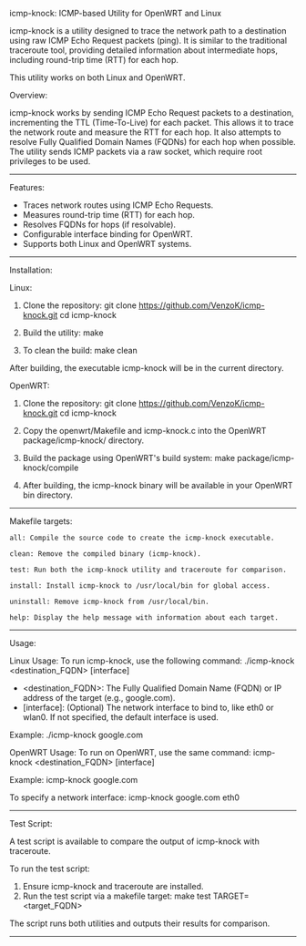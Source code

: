 icmp-knock: ICMP-based Utility for OpenWRT and Linux

icmp-knock is a utility designed to trace the network path to a destination using raw ICMP Echo Request packets (ping). It is similar to the traditional traceroute tool, providing detailed information about intermediate hops, including round-trip time (RTT) for each hop.

This utility works on both Linux and OpenWRT.

Overview:

icmp-knock works by sending ICMP Echo Request packets to a destination, incrementing the TTL (Time-To-Live) for each packet. This allows it to trace the network route and measure the RTT for each hop. It also attempts to resolve Fully Qualified Domain Names (FQDNs) for each hop when possible. The utility sends ICMP packets via a raw socket, which require root privileges to be used.

---

Features:
- Traces network routes using ICMP Echo Requests.
- Measures round-trip time (RTT) for each hop.
- Resolves FQDNs for hops (if resolvable).
- Configurable interface binding for OpenWRT.
- Supports both Linux and OpenWRT systems.

---

Installation:

Linux:
1. Clone the repository:
   git clone https://github.com/VenzoK/icmp-knock.git
   cd icmp-knock

2. Build the utility:
   make

3. To clean the build:
   make clean

After building, the executable icmp-knock will be in the current directory.

OpenWRT:
1. Clone the repository:
   git clone https://github.com/VenzoK/icmp-knock.git
   cd icmp-knock

2. Copy the openwrt/Makefile and icmp-knock.c into the OpenWRT package/icmp-knock/ directory.

3. Build the package using OpenWRT's build system:
   make package/icmp-knock/compile

4. After building, the icmp-knock binary will be available in your OpenWRT bin directory.

---

Makefile targets:

    all: Compile the source code to create the icmp-knock executable.

    clean: Remove the compiled binary (icmp-knock).

    test: Run both the icmp-knock utility and traceroute for comparison.

    install: Install icmp-knock to /usr/local/bin for global access.

    uninstall: Remove icmp-knock from /usr/local/bin.

    help: Display the help message with information about each target.

---

Usage:

Linux Usage:
To run icmp-knock, use the following command:
   ./icmp-knock <destination_FQDN> [interface]

   - <destination_FQDN>: The Fully Qualified Domain Name (FQDN) or IP address of the target (e.g., google.com).
   - [interface]: (Optional) The network interface to bind to, like eth0 or wlan0. If not specified, the default interface is used.

Example:
   ./icmp-knock google.com

OpenWRT Usage:
To run on OpenWRT, use the same command:
   icmp-knock <destination_FQDN> [interface]

Example:
   icmp-knock google.com

To specify a network interface:
   icmp-knock google.com eth0

---

Test Script:

A test script is available to compare the output of icmp-knock with traceroute.

To run the test script:
1. Ensure icmp-knock and traceroute are installed.
2. Run the test script via a makefile target:
   make test TARGET=<target_FQDN>

The script runs both utilities and outputs their results for comparison.


---